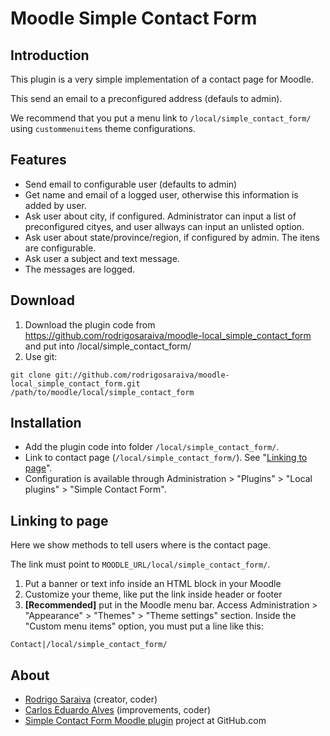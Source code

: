 Moodle Simple Contact Form
==========================


Introduction
------------
This plugin is a very simple implementation of a contact page for Moodle.

This send an email to a preconfigured address (defauls to admin).

We recommend that you put a menu link to `/local/simple_contact_form/` using `custommenuitems` theme configurations.


Features
--------
* Send email to configurable user (defaults to admin)
* Get name and email of a logged user, otherwise this information is added by user.
* Ask user about city, if configured. Administrator can input a list of preconfigured cityes, and user allways can input an unlisted option.
* Ask user about state/province/region, if configured by admin. The itens are configurable.
* Ask user a subject and text message.
* The messages are logged.


Download
--------
1. Download the plugin code from https://github.com/rodrigosaraiva/moodle-local_simple_contact_form and put into /local/simple_contact_form/
2. Use git:

`git clone git://github.com/rodrigosaraiva/moodle-local_simple_contact_form.git /path/to/moodle/local/simple_contact_form`


Installation
------------
- Add the plugin code into folder `/local/simple_contact_form/`.
- Link to contact page (`/local/simple_contact_form/`). See "[Linking to page](https://github.com/rodrigosaraiva/moodle-local_simple_contact_form/#linking-to-page)".
- Configuration is available through Administration > "Plugins" > "Local plugins" > "Simple Contact Form".


Linking to page
--------------
Here we show methods to tell users where is the contact page.

The link must point to `MOODLE_URL/local/simple_contact_form/`.

1. Put a banner or text info inside an HTML block in your Moodle
2. Customize your theme, like put the link inside header or footer
2. **[Recommended]** put in the Moodle menu bar. Access Administration > "Appearance" > "Themes" > "Theme settings" section. Inside the "Custom menu items" option, you must put a line like this:

`Contact|/local/simple_contact_form/`



About
----
* [Rodrigo Saraiva](https://github.com/rodrigosaraiva) (creator, coder)
* [Carlos Eduardo Alves](https://github.com/kmiksi) (improvements, coder)
* [Simple Contact Form Moodle plugin](https://github.com/rodrigosaraiva/moodle-local_simple_contact_form) project at GitHub.com

